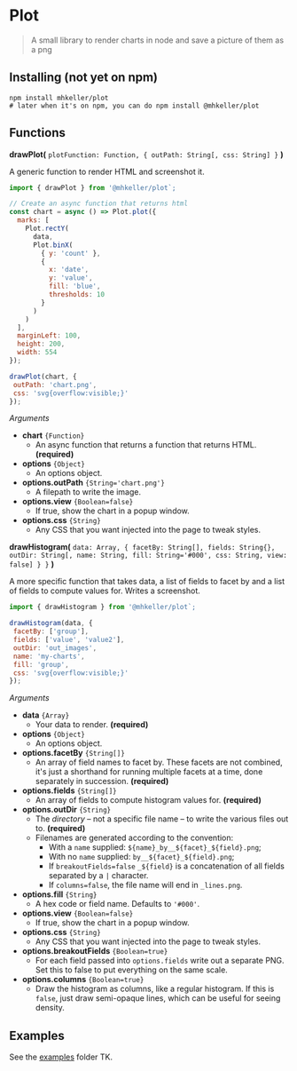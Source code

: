 Plot
===

> A small library to render charts in node and save a picture of them as a png

## Installing (not yet on npm)

```
npm install mhkeller/plot
# later when it's on npm, you can do npm install @mhkeller/plot
```

## Functions

**drawPlot(** `plotFunction: Function, { outPath: String[, css: String] }` **)**

A generic function to render HTML and screenshot it. 

```js
import { drawPlot } from '@mhkeller/plot`;

// Create an async function that returns html
const chart = async () => Plot.plot({
  marks: [
    Plot.rectY(
      data, 
      Plot.binX(
        { y: 'count' }, 
        {
          x: 'date', 
          y: 'value', 
          fill: 'blue', 
          thresholds: 10
        }
      )
    )
  ], 
  marginLeft: 100, 
  height: 200,
  width: 554
});

drawPlot(chart, { 
 outPath: 'chart.png',
 css: 'svg{overflow:visible;}' 
});
```

*Arguments*

* **chart** `{Function}`
  * An async function that returns a function that returns HTML. **(required)**
* **options** `{Object}`
  * An options object.
* **options.outPath** `{String='chart.png'}`
  * A filepath to write the image.
* **options.view** `{Boolean=false}`
  * If true, show the chart in a popup window.
* **options.css** `{String}`
  * Any CSS that you want injected into the page to tweak styles.

**drawHistogram(** `data: Array, { facetBy: String[], fields: String{}, outDir: String[, name: String, fill: String='#000', css: String, view: false] } }` **)**

A more specific function that takes data, a list of fields to facet by and a list of fields to compute values for. Writes a screenshot.

```js
import { drawHistogram } from '@mhkeller/plot`;

drawHistogram(data, { 
 facetBy: ['group'], 
 fields: ['value', 'value2'], 
 outDir: 'out_images', 
 name: 'my-charts', 
 fill: 'group', 
 css: 'svg{overflow:visible;}' 
});
```

*Arguments*

* **data** `{Array}`
  * Your data to render. **(required)**
* **options** `{Object}`
  * An options object.
* **options.facetBy** `{String[]}`
  * An array of field names to facet by. These facets are not combined, it's just a shorthand for running multiple facets at a time, done separately in succession. **(required)**
* **options.fields** `{String[]}`
  * An array of fields to compute histogram values for. **(required)**
* **options.outDir** `{String}`
  * The *directory* – not a specific file name – to write the various files out to. **(required)**
  * Filenames are generated according to the convention: 
    * With a `name` supplied: `${name}_by__${facet}_${field}.png`;
    * With no `name` supplied: `by__${facet}_${field}.png`;
    * If `breakoutFields=false` `_${field}` is a concatenation of all fields separated by a `|` character.
    * If `columns=false`, the file name will end in `_lines.png`.
* **options.fill** `{String}`
  * A hex code or field name. Defaults to `'#000'`.
* **options.view** `{Boolean=false}`
  * If true, show the chart in a popup window.
* **options.css** `{String}`
  * Any CSS that you want injected into the page to tweak styles.
* **options.breakoutFields** `{Boolean=true}`
  * For each field passed into `options.fields` write out a separate PNG. Set this to false to put everything on the same scale.
* **options.columns** `{Boolean=true}`
  * Draw the histogram as columns, like a regular histogram. If this is `false`, just draw semi-opaque lines, which can be useful for seeing density.
  
## Examples

See the [examples](./examples/) folder TK.
